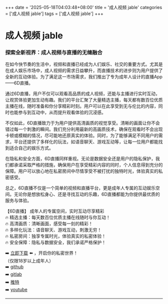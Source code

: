 +++
date = '2025-05-18T04:03:48+08:00'
title = '成人视频 jable'
categories = ['成人视频 jable']
tags = ['成人视频 jable']
+++

# 成人视频 jable

### 探索全新视界：成人视频与直播的无缝融合

在如今快节奏的生活中，视频和直播已经成为人们娱乐、社交的重要方式。尤其是在成人娱乐市场中，成人视频的需求日益攀升，而直播技术的进步则为用户提供了全新的互动体验。为了满足这一市场需求，我们推出了专为成年人设计的直播App——6D直播。

通过6D直播，用户不仅可以观看高品质的成人视频，还能与主播进行实时互动，让观赏体验更加生动有趣。我们的平台汇聚了大量精选主播，每天都有数百位优质主播在线，随时准备和你分享精彩时刻。用户可以在此享受到无与伦比的内容，同时也能参与到互动中，从而提升观看体验的沉浸感。

不仅如此，6D直播致力于为用户提供高清画质的视觉享受。清晰的画面让你不会错过每一个刺激的瞬间。我们充分利用最新的高画质技术，确保在观看时不会出现卡顿或模糊的情况，尽可能地还原真实的体验。同时，为了能够满足不同用户的需求，平台还提供了多样化的玩法，如语音聊天、游戏互动等，让每一位用户都能找到适合自己的娱乐方式。

在隐私和安全方面，6D直播同样重视。无论是数据安全还是用户的隐私保护，我们都承诺采取严格的措施，确保用户在享受精彩内容的同时，个人信息得到充分的保障。用户可以放心地在私密房间中尽情享受不被打扰的独特时光，体验真实的私密感受。

总之，6D直播不仅是一个简单的视频和直播平台，更是成年人专属的互动娱乐空间。无论你是想放松身心、还是寻找互动的乐趣，6D直播都能为你提供最优质的服务与体验。

【6D直播】
成年人的专属空间，实时互动尽享精彩  
🔥 精选主播：每天数百位优质主播在线随时与你互动！  
🔥 高清画质：清晰画面，感受每一刻的精彩！  
🔥 多样化玩法：语音聊天、游戏互动，刺激无穷！  
🔥 私密房间：独享专属时光，体验真实的私密体验！  
🔥 安全保障：隐私与数据安全，我们承诺严格保护！  

➡️ [立即下载](https://down123.s3.ap-east-1.amazonaws.com/index.html?channelCode=blog) ⬅️ ，开启你的私密世界！  
（仅限18岁以上成年人）  
➡️ [github](https://aldult-live.github.io/)  
➡️ [gitlab](https://seo-09598d.gitlab.io/)  
➡️ [推特](https://x.com/wegame33)  
➡️ [youtube](https://www.youtube.com/@6Dlive)

---

